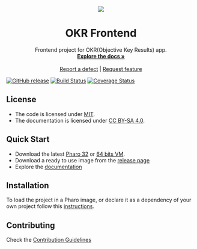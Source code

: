 <p align="center"><img src="assets/logos/128x128.png">
 <h1 align="center">OKR Frontend</h1>
  <p align="center">
    Frontend project for OKR(Objective Key Results) app.
    <br>
    <a href="docs/"><strong>Explore the docs »</strong></a>
    <br>
    <br>
    <a href="https://github.com/Mercap/okr-frontend/issues/new?labels=Type%3A+Defect">Report a defect</a>
    |
    <a href="https://github.com/Mercap/okr-frontend/issues/new?labels=Type%3A+Feature">Request feature</a>
  </p>
</p>

[![GitHub release](https://img.shields.io/github/release/Mercap/okr-frontend.svg)](https://github.com/Mercap/okr-frontend/releases/latest)
[![Build Status](https://travis-ci.com/Mercap/okr-frontend.svg?branch=release-candidate)](https://travis-ci.com/Mercap/okr-frontend)
[![Coverage Status](https://coveralls.io/repos/github/Mercap/okr-frontend/badge.svg?branch=release-candidate)](https://coveralls.io/github/Mercap/okr-frontend?branch=release-candidate)


## License
- The code is licensed under [MIT](LICENSE).
- The documentation is licensed under [CC BY-SA 4.0](http://creativecommons.org/licenses/by-sa/4.0/).

## Quick Start

- Download the latest [Pharo 32](https://get.pharo.org/) or [64 bits VM](https://get.pharo.org/64/).
- Download a ready to use image from the [release page](https://github.com/Mercap/okr-frontend/releases/latest)
- Explore the [documentation](docs/)

## Installation

To load the project in a Pharo image, or declare it as a dependency of your own project follow this [instructions](docs/Installation.md).

## Contributing

Check the [Contribution Guidelines](CONTRIBUTING.md)
